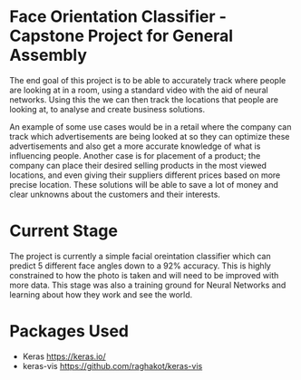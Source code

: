 # Face Orientation Classifier - Capstone Project for General Assembly
The end goal of this project is to be able to accurately track where people are looking at in a room, using a standard video with the aid of neural networks. Using this the we can then track the locations that people are looking at, to analyse and create business solutions. 

An example of some use cases would be in a retail where the company can track which advertisements are being looked at so they can optimize these advertisements and also get a more accurate knowledge of what is influencing people. Another case is for placement of a product; the company can place their desired selling products in the most viewed locations, and even giving their suppliers different prices based on more precise location. These solutions will be able to save a lot of money and clear unknowns about the customers and their interests.
# Current Stage
The project is currently a simple facial oreintation classifier which can predict 5 different face angles down to a 92% accuracy. This is highly constrained to how the photo is taken and will need to be improved with more data. This stage was also a training ground for Neural Networks and learning about how they work and see the world.
# Packages Used
* Keras
https://keras.io/
* keras-vis
https://github.com/raghakot/keras-vis

